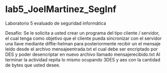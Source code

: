 # lab5_JoelMartinez_SegInf
Laboratorio 5 evaluado de seguridad informática

Desafío: Se le solicita a usted crear un programa del tipo cliente / servidor, el cual tenga como
objetivo que el cliente pueda sincronizar con el servidor una llave mediante diffie-helman para
posteriormente recibir un el mensaje leído desde el archivo mensajeentrada.txt el cual debe ser
encriptado por DES y poder desencriptar en nuevo archivo llamado mensajerecibido.txt
Al terminar la actividad repita lo mismo ocupando 3DES y aes con la cantidad de bytes que usted
desee.
